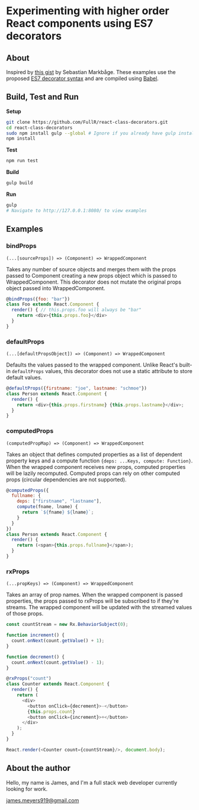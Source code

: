 # Experimenting with higher order React components using ES7 decorators

## About
Inspired by [this gist](https://gist.github.com/sebmarkbage/ef0bf1f338a7182b6775) by Sebastian Markbåge.
These examples use the proposed [ES7 decorator syntax](https://github.com/wycats/javascript-decorators) and are compiled using [Babel](https://github.com/babel/babel).

## Build, Test and Run

**Setup**
```bash
git clone https://github.com/FullR/react-class-decorators.git
cd react-class-decorators
sudo npm install gulp --global # Ignore if you already have gulp installed
npm install
```

**Test**
```bash
npm run test
```

**Build**
```bash
gulp build
```

**Run**
```bash
gulp
# Navigate to http://127.0.0.1:8080/ to view examples
```

## Examples

### bindProps
`(...[sourceProps]) => (Component) => WrappedComponent`

Takes any number of source objects and merges them with the props passed to Component creating a new props object which is passed to WrappedComponent. This decorator does not mutate the original props object passed into WrappedComponent.

```javascript
@bindProps({foo: "bar"})
class Foo extends React.Component {
  render() { // this.props.foo will always be "bar"
    return <div>{this.props.foo}</div>
  }
}
```

### defaultProps
`(...[defaultPropsObject]) => (Component) => WrappedComponent`

Defaults the values passed to the wrapped component. Unlike React's built-in `defaultProps` values, this decorator does not use a static attribute to store default values.

```javascript
@defaultProps({firstname: "joe", lastname: "schmoe"})
class Person extends React.Component {
  render() {
    return <div>{this.props.firstname} {this.props.lastname}</div>;
  }
}
```

### computedProps
`(computedPropMap) => (Component) => WrappedComponent`

Takes an object that defines computed properties as a list of dependent property keys and a compute function `{deps: ...Keys, compute: Function}`.
When the wrapped component receives new props, computed properties will be lazily recomputed. Computed props can rely on other computed props (circular dependencies are not supported).

```javascript
@computedProps({
  fullname: {
    deps: ["firstname", "lastname"],
    compute(fname, lname) {
      return `${fname} ${lname}`;
    }
  }
})
class Person extends React.Component {
  render() {
    return (<span>{this.props.fullname}</span>);
  }
}
```

### rxProps
`(...propKeys) => (Component) => WrappedComponent`

Takes an array of prop names. When the wrapped component is passed properties, the props passed to rxProps will be subscribed to if they're streams. The wrapped component
will be updated with the streamed values of those props.

```javascript
const countStream = new Rx.BehaviorSubject(0);

function increment() {
  count.onNext(count.getValue() + 1);
}

function decrement() {
  count.onNext(count.getValue() - 1);
}

@rxProps("count")
class Counter extends React.Component {
  render() {
    return (
      <div>
        <button onClick={decrement}>-</button>
        {this.props.count}
        <button onClick={increment}>+</button>
      </div>
    );
  }
}

React.render(<Counter count={countStream}/>, document.body);
```

## About the author
Hello, my name is James, and I'm a full stack web developer currently looking for work.

james.meyers919@gmail.com
